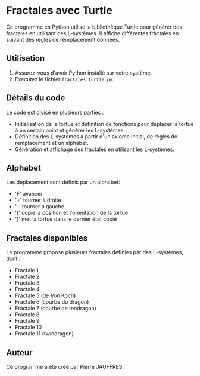 # Fractales avec Turtle

Ce programme en Python utilise la bibliothèque Turtle pour générer des fractales en utilisant des L-systèmes. Il affiche différentes fractales en suivant des règles de remplacement données.

## Utilisation

1. Assurez-vous d'avoir Python installé sur votre système.
2. Exécutez le fichier `fractales_turtle.py`.

## Détails du code

Le code est divisé en plusieurs parties :

- Initialisation de la tortue et définition de fonctions pour déplacer la tortue à un certain point et générer les L-systèmes.
- Définition des L-systèmes à partir d'un axiome initial, de règles de remplacement et un alphabet.
- Génération et affichage des fractales en utilisant les L-systèmes.

## Alphabet

Les déplacement sont définis par un alphabet:

- 'F' avancer
- '+' tourner à droite
- '-' tourner a gauche
- '[' copie la position et l'orientation de la tortue
- ']' met la tortue dans le dernier état copié

## Fractales disponibles

Le programme propose plusieurs fractales définies par des L-systèmes, dont :

- Fractale 1
- Fractale 2
- Fractale 3
- Fractale 4
- Fractale 5 (de Von Koch)
- Fractale 6 (courbe du dragon)
- Fractale 7 (courbe de tendragon)
- Fractale 8
- Fractale 9
- Fractale 10
- Fractale 11 (twindragon)

## Auteur

Ce programme a été créé par Pierre JAUFFRES.
